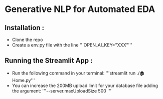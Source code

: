# Generative NLP for Automated EDA

## Installation :
- Clone the repo
- Create a env.py file with the line '''OPEN_AI_KEY="XXX"'''

## Running the Streamlit App :
- Run the following command in your terminal: '''streamlit run ./🏚️Home.py''' 
- You can increase the 200MB upload limit for your database file adding the argument: '''--server.maxUploadSize 500 '''
